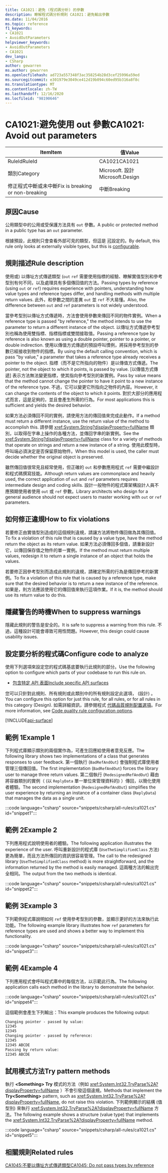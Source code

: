 ```yaml
---
title: CA1021：避免 (程式碼分析) 的參數
description: 瞭解程式碼分析規則 CA1021：避免輸出參數
ms.date: 11/04/2016
ms.topic: reference
f1_keywords:
- CA1021
- AvoidOutParameters
helpviewer_keywords:
- AvoidOutParameters
- CA1021
dev_langs:
- CSharp
author: gewarren
ms.author: gewarren
ms.openlocfilehash: ad723a557348f3ac358254b28d3cef25996a59ed
ms.sourcegitcommit: e301979e3049ce412d19b094c60ed95b316a8f8c
ms.translationtype: MT
ms.contentlocale: zh-TW
ms.lasthandoff: 12/16/2020
ms.locfileid: "98190646"
---
```

# <a name="ca1021-avoid-out-parameters"></a><span data-ttu-id="1d232-103">CA1021:避免使用 out 參數</span><span class="sxs-lookup"><span data-stu-id="1d232-103">CA1021: Avoid out parameters</span></span>

| <span data-ttu-id="1d232-104">Item</span><span class="sxs-lookup"><span data-stu-id="1d232-104">Item</span></span>                                     | <span data-ttu-id="1d232-105">值</span><span class="sxs-lookup"><span data-stu-id="1d232-105">Value</span></span>            |
|------------------------------------------|------------------|
| <span data-ttu-id="1d232-106">RuleId</span><span class="sxs-lookup"><span data-stu-id="1d232-106">RuleId</span></span>                                   | <span data-ttu-id="1d232-107">CA1021</span><span class="sxs-lookup"><span data-stu-id="1d232-107">CA1021</span></span>           |
| <span data-ttu-id="1d232-108">類別</span><span class="sxs-lookup"><span data-stu-id="1d232-108">Category</span></span>                                 | <span data-ttu-id="1d232-109">Microsoft. 設計</span><span class="sxs-lookup"><span data-stu-id="1d232-109">Microsoft.Design</span></span> |
| <span data-ttu-id="1d232-110">修正程式中斷或未中斷</span><span class="sxs-lookup"><span data-stu-id="1d232-110">Fix is breaking or non-breaking</span></span> | <span data-ttu-id="1d232-111">中斷</span><span class="sxs-lookup"><span data-stu-id="1d232-111">Breaking</span></span>         |

## <a name="cause"></a><span data-ttu-id="1d232-112">原因</span><span class="sxs-lookup"><span data-stu-id="1d232-112">Cause</span></span>

<span data-ttu-id="1d232-113">公用類型中的公用或受保護方法具有 `out` 參數。</span><span class="sxs-lookup"><span data-stu-id="1d232-113">A public or protected method in a public type has an `out` parameter.</span></span>

<span data-ttu-id="1d232-114">根據預設，此規則只會查看外部可見的類型，但這是 [可](#configure-code-to-analyze)設定的。</span><span class="sxs-lookup"><span data-stu-id="1d232-114">By default, this rule only looks at externally visible types, but this is [configurable](#configure-code-to-analyze).</span></span>

## <a name="rule-description"></a><span data-ttu-id="1d232-115">規則描述</span><span class="sxs-lookup"><span data-stu-id="1d232-115">Rule description</span></span>

<span data-ttu-id="1d232-116">使用或) 以傳址方式傳遞類型 (`out` `ref` 需要使用指標的經驗、瞭解實值型別和參考型別有何不同，以及處理具有多個傳回值的方法。</span><span class="sxs-lookup"><span data-stu-id="1d232-116">Passing types by reference (using `out` or `ref`) requires experience with pointers, understanding how value types and reference types differ, and handling methods with multiple return values.</span></span> <span data-ttu-id="1d232-117">此外，和參數之間的差異 `out` 並 `ref` 不大易懂。</span><span class="sxs-lookup"><span data-stu-id="1d232-117">Also, the difference between `out` and `ref` parameters is not widely understood.</span></span>

<span data-ttu-id="1d232-118">當參考型別以傳址方式傳遞時，方法會使用參數來傳回不同的物件實例。</span><span class="sxs-lookup"><span data-stu-id="1d232-118">When a reference type is passed "by reference," the method intends to use the parameter to return a different instance of the object.</span></span> <span data-ttu-id="1d232-119">以傳址方式傳遞參考型別也稱為使用雙指標、指標指標或雙間接取值。</span><span class="sxs-lookup"><span data-stu-id="1d232-119">Passing a reference type by reference is also known as using a double pointer, pointer to a pointer, or double indirection.</span></span> <span data-ttu-id="1d232-120">使用以傳值方式傳遞的預設呼叫慣例，將採用參考型別的參數已經接收到物件的指標。</span><span class="sxs-lookup"><span data-stu-id="1d232-120">By using the default calling convention, which is pass "by value," a parameter that takes a reference type already receives a pointer to the object.</span></span> <span data-ttu-id="1d232-121">指標（而不是它所指向的物件）是以傳值方式傳遞。</span><span class="sxs-lookup"><span data-stu-id="1d232-121">The pointer, not the object to which it points, is passed by value.</span></span> <span data-ttu-id="1d232-122">[以傳值方式傳遞] 表示方法無法變更指標，使其指向參考型別的新實例。</span><span class="sxs-lookup"><span data-stu-id="1d232-122">Pass by value means that the method cannot change the pointer to have it point to a new instance of the reference type.</span></span> <span data-ttu-id="1d232-123">不過，它可以變更它所指向之物件的內容。</span><span class="sxs-lookup"><span data-stu-id="1d232-123">However, it can change the contents of the object to which it points.</span></span> <span data-ttu-id="1d232-124">對於大部分的應用程式而言，這是足夠的，並且會產生所需的行為。</span><span class="sxs-lookup"><span data-stu-id="1d232-124">For most applications this is sufficient and yields the desired behavior.</span></span>

<span data-ttu-id="1d232-125">如果方法必須傳回不同的實例，請使用方法的傳回值來完成此動作。</span><span class="sxs-lookup"><span data-stu-id="1d232-125">If a method must return a different instance, use the return value of the method to accomplish this.</span></span> <span data-ttu-id="1d232-126">請參閱 <xref:System.String?displayProperty=fullName> 類別，以取得在字串上操作的各種方法，並傳回字串的新實例。</span><span class="sxs-lookup"><span data-stu-id="1d232-126">See the <xref:System.String?displayProperty=fullName> class for a variety of methods that operate on strings and return a new instance of a string.</span></span> <span data-ttu-id="1d232-127">使用此模型時，呼叫端必須決定是否保留原始物件。</span><span class="sxs-lookup"><span data-stu-id="1d232-127">When this model is used, the caller must decide whether the original object is preserved.</span></span>

<span data-ttu-id="1d232-128">雖然傳回值很常見且經常使用，但正確的 `out` 和參數應用程式 `ref` 需要中繼設計和程式碼撰寫技能。</span><span class="sxs-lookup"><span data-stu-id="1d232-128">Although return values are commonplace and heavily used, the correct application of `out` and `ref` parameters requires intermediate design and coding skills.</span></span> <span data-ttu-id="1d232-129">設計一般物件的程式庫架構設計人員不應預期使用者使用 `out` 或 `ref` 參數。</span><span class="sxs-lookup"><span data-stu-id="1d232-129">Library architects who design for a general audience should not expect users to master working with `out` or `ref` parameters.</span></span>

## <a name="how-to-fix-violations"></a><span data-ttu-id="1d232-130">如何修正違規</span><span class="sxs-lookup"><span data-stu-id="1d232-130">How to fix violations</span></span>

<span data-ttu-id="1d232-131">若要修正由實值型別造成的這個規則違規，請讓方法將物件傳回做為其傳回值。</span><span class="sxs-lookup"><span data-stu-id="1d232-131">To fix a violation of this rule that is caused by a value type, have the method return the object as its return value.</span></span> <span data-ttu-id="1d232-132">如果方法必須傳回多個值，請重新設計它，以傳回保存值之物件的單一實例。</span><span class="sxs-lookup"><span data-stu-id="1d232-132">If the method must return multiple values, redesign it to return a single instance of an object that holds the values.</span></span>

<span data-ttu-id="1d232-133">若要修正因參考型別而造成此規則的違規，請確定所需的行為是傳回參考的新實例。</span><span class="sxs-lookup"><span data-stu-id="1d232-133">To fix a violation of this rule that is caused by a reference type, make sure that the desired behavior is to return a new instance of the reference.</span></span> <span data-ttu-id="1d232-134">如果是，則方法應該使用它的傳回值來執行這項作業。</span><span class="sxs-lookup"><span data-stu-id="1d232-134">If it is, the method should use its return value to do this.</span></span>

## <a name="when-to-suppress-warnings"></a><span data-ttu-id="1d232-135">隱藏警告的時機</span><span class="sxs-lookup"><span data-stu-id="1d232-135">When to suppress warnings</span></span>

<span data-ttu-id="1d232-136">隱藏此規則的警告是安全的。</span><span class="sxs-lookup"><span data-stu-id="1d232-136">It is safe to suppress a warning from this rule.</span></span> <span data-ttu-id="1d232-137">不過，這種設計可能會導致可用性問題。</span><span class="sxs-lookup"><span data-stu-id="1d232-137">However, this design could cause usability issues.</span></span>

## <a name="configure-code-to-analyze"></a><span data-ttu-id="1d232-138">設定要分析的程式碼</span><span class="sxs-lookup"><span data-stu-id="1d232-138">Configure code to analyze</span></span>

<span data-ttu-id="1d232-139">使用下列選項來設定您的程式碼基底要執行此規則的部分。</span><span class="sxs-lookup"><span data-stu-id="1d232-139">Use the following option to configure which parts of your codebase to run this rule on.</span></span>

- [<span data-ttu-id="1d232-140">包含特定 API 表面</span><span class="sxs-lookup"><span data-stu-id="1d232-140">Include specific API surfaces</span></span>](#include-specific-api-surfaces)

<span data-ttu-id="1d232-141">您可以只針對此規則、所有規則或此類別中的所有規則設定此選項， (設計) 。</span><span class="sxs-lookup"><span data-stu-id="1d232-141">You can configure this option for just this rule, for all rules, or for all rules in this category (Design).</span></span> <span data-ttu-id="1d232-142">如需詳細資訊，請參閱程式 [代碼品質規則配置選項](../code-quality-rule-options.md)。</span><span class="sxs-lookup"><span data-stu-id="1d232-142">For more information, see [Code quality rule configuration options](../code-quality-rule-options.md).</span></span>

[!INCLUDE[api-surface](~/includes/code-analysis/api-surface.md)]

## <a name="example-1"></a><span data-ttu-id="1d232-143">範例 1</span><span class="sxs-lookup"><span data-stu-id="1d232-143">Example 1</span></span>

<span data-ttu-id="1d232-144">下列程式庫顯示類別的兩個實作為，可產生回應給使用者意見反應。</span><span class="sxs-lookup"><span data-stu-id="1d232-144">The following library shows two implementations of a class that generates responses to user feedback.</span></span> <span data-ttu-id="1d232-145">第一個執行 (`BadRefAndOut`) 會強制程式庫使用者管理三個傳回值。</span><span class="sxs-lookup"><span data-stu-id="1d232-145">The first implementation (`BadRefAndOut`) forces the library user to manage three return values.</span></span> <span data-ttu-id="1d232-146">第二個執行 (`RedesignedRefAndOut`) 藉由將容器類別的實例（ (以 `ReplyData` 單一單位來管理資料的) ）傳回，以簡化使用者體驗。</span><span class="sxs-lookup"><span data-stu-id="1d232-146">The second implementation (`RedesignedRefAndOut`) simplifies the user experience by returning an instance of a container class (`ReplyData`) that manages the data as a single unit.</span></span>

:::code language="csharp" source="snippets/csharp/all-rules/ca1021.cs" id="snippet1":::

## <a name="example-2"></a><span data-ttu-id="1d232-147">範例 2</span><span class="sxs-lookup"><span data-stu-id="1d232-147">Example 2</span></span>

<span data-ttu-id="1d232-148">下列應用程式說明使用者的體驗。</span><span class="sxs-lookup"><span data-stu-id="1d232-148">The following application illustrates the experience of the user.</span></span> <span data-ttu-id="1d232-149">呼叫重新設計的程式庫 (`UseTheSimplifiedClass` 方法) 更為簡單，而且方法所傳回的資訊很容易管理。</span><span class="sxs-lookup"><span data-stu-id="1d232-149">The call to the redesigned library (`UseTheSimplifiedClass` method) is more straightforward, and the information returned by the method is easily managed.</span></span> <span data-ttu-id="1d232-150">這兩種方法的輸出完全相同。</span><span class="sxs-lookup"><span data-stu-id="1d232-150">The output from the two methods is identical.</span></span>

:::code language="csharp" source="snippets/csharp/all-rules/ca1021.cs" id="snippet2":::

## <a name="example-3"></a><span data-ttu-id="1d232-151">範例 3</span><span class="sxs-lookup"><span data-stu-id="1d232-151">Example 3</span></span>

<span data-ttu-id="1d232-152">下列範例程式庫說明如何 `ref` 使用參考型別的參數，並顯示更好的方法來執行此功能。</span><span class="sxs-lookup"><span data-stu-id="1d232-152">The following example library illustrates how `ref` parameters for reference types are used and shows a better way to implement this functionality.</span></span>

:::code language="csharp" source="snippets/csharp/all-rules/ca1021.cs" id="snippet3":::

## <a name="example-4"></a><span data-ttu-id="1d232-153">範例 4</span><span class="sxs-lookup"><span data-stu-id="1d232-153">Example 4</span></span>

<span data-ttu-id="1d232-154">下列應用程式會呼叫程式庫中的每個方法，以示範此行為。</span><span class="sxs-lookup"><span data-stu-id="1d232-154">The following application calls each method in the library to demonstrate the behavior.</span></span>

:::code language="csharp" source="snippets/csharp/all-rules/ca1021.cs" id="snippet4":::

<span data-ttu-id="1d232-155">這個範例會產生下列輸出：</span><span class="sxs-lookup"><span data-stu-id="1d232-155">This example produces the following output:</span></span>

```txt
Changing pointer - passed by value:
12345
12345
Changing pointer - passed by reference:
12345
12345 ABCDE
Passing by return value:
12345 ABCDE
```

## <a name="try-pattern-methods"></a><span data-ttu-id="1d232-156">試用模式方法</span><span class="sxs-lookup"><span data-stu-id="1d232-156">Try pattern methods</span></span>

<span data-ttu-id="1d232-157">執行 **\<Something> Try** 模式的方法（例如 <xref:System.Int32.TryParse%2A?displayProperty=fullName> ）不會引發這個違規。</span><span class="sxs-lookup"><span data-stu-id="1d232-157">Methods that implement the **Try\<Something>** pattern, such as <xref:System.Int32.TryParse%2A?displayProperty=fullName>, do not raise this violation.</span></span> <span data-ttu-id="1d232-158">下列範例顯示的結構 (值型別) 來執行 <xref:System.Int32.TryParse%2A?displayProperty=fullName> 方法。</span><span class="sxs-lookup"><span data-stu-id="1d232-158">The following example shows a structure (value type) that implements the <xref:System.Int32.TryParse%2A?displayProperty=fullName> method.</span></span>

:::code language="csharp" source="snippets/csharp/all-rules/ca1021.cs" id="snippet5":::

## <a name="related-rules"></a><span data-ttu-id="1d232-159">相關規則</span><span class="sxs-lookup"><span data-stu-id="1d232-159">Related rules</span></span>

[<span data-ttu-id="1d232-160">CA1045:不要以傳址方式傳遞類型</span><span class="sxs-lookup"><span data-stu-id="1d232-160">CA1045: Do not pass types by reference</span></span>](ca1045.md)
